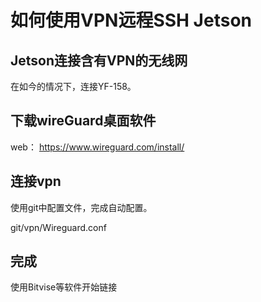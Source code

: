 # 如何使用VPN远程SSH Jetson

## Jetson连接含有VPN的无线网

在如今的情况下，连接YF-158。



## 下载wireGuard桌面软件

web： https://www.wireguard.com/install/



## 连接vpn

使用git中配置文件，完成自动配置。

git/vpn/Wireguard.conf



## 完成

使用Bitvise等软件开始链接